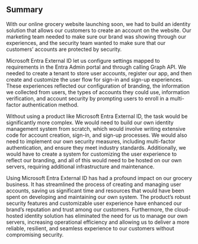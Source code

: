 ## Summary ##
With our online grocery website launching soon, we had to build an identity solution that allows our customers to create an account on the website. Our marketing team needed to make sure our brand was showing through our experiences, and the security team wanted to make sure that our customers’ accounts are protected by security.

Microsoft Entra External ID let us configure settings mapped to requirements in the Entra Admin portal and through calling Graph API. We needed to create a tenant to store user accounts, register our app, and then create and customize the user flow for sign-in and sign-up experiences. These experiences reflected our configuration of branding, the information we collected from users, the types of accounts they could use, information verification, and account security by prompting users to enroll in a multi-factor authentication method.

Without using a product like Microsoft Entra External ID, the task would be significantly more complex. We would need to build our own identity management system from scratch, which would involve writing extensive code for account creation, sign-in, and sign-up processes. We would also need to implement our own security measures, including multi-factor authentication, and ensure they meet industry standards. Additionally, we would have to create a system for customizing the user experience to reflect our branding, and all of this would need to be hosted on our own servers, requiring additional infrastructure and maintenance.

Using Microsoft Entra External ID has had a profound impact on our grocery business. It has streamlined the process of creating and managing user accounts, saving us significant time and resources that would have been spent on developing and maintaining our own system. The product’s robust security features and customizable user experience have enhanced our brand’s reputation and trust among our customers. Furthermore, the cloud-hosted identity solution has eliminated the need for us to manage our own servers, increasing operational efficiency and allowing us to deliver a more reliable, resilient, and seamless experience to our customers without compromising security.
